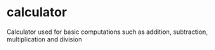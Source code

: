 # calculator
Calculator used for basic computations such as addition, subtraction, multiplication and division
